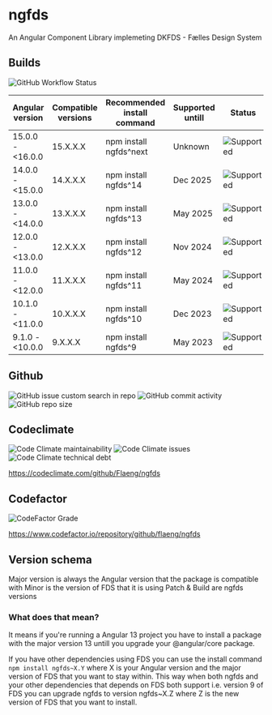 # ngfds
An Angular Component Library implemeting DKFDS - Fælles Design System

## Builds

![GitHub Workflow Status](https://img.shields.io/github/workflow/status/Flaeng/ngfds/Build%20source%20code?style=for-the-badge&label=Development%20source%20code%20builds%20and%20E2E%20testing)

| Angular version    | Compatible versions | Recommended install command | Supported untill | Status |
| ------------------ | ------------------- | --------------------------- | ---------------- | ------------ |
| 15.0.0 - <16.0.0   | 15.X.X.X            | npm install ngfds^next      | Unknown          | ![Supported](https://img.shields.io/badge/-Supported-success?style=for-the-badge) |
| 14.0.0 - <15.0.0   | 14.X.X.X            | npm install ngfds^14        | Dec 2025         | ![Supported](https://img.shields.io/badge/-Supported-success?style=for-the-badge) |
| 13.0.0 - <14.0.0   | 13.X.X.X            | npm install ngfds^13        | May 2025         | ![Supported](https://img.shields.io/badge/-Supported-success?style=for-the-badge) |
| 12.0.0 - <13.0.0   | 12.X.X.X            | npm install ngfds^12        | Nov 2024         | ![Supported](https://img.shields.io/badge/-Supported-success?style=for-the-badge) |
| 11.0.0 - <12.0.0   | 11.X.X.X            | npm install ngfds^11        | May 2024         | ![Supported](https://img.shields.io/badge/-Supported-success?style=for-the-badge) |
| 10.1.0 - <11.0.0   | 10.X.X.X            | npm install ngfds^10        | Dec 2023         | ![Supported](https://img.shields.io/badge/-Supported-success?style=for-the-badge) |
| 9.1.0 - <10.0.0    | 9.X.X.X             | npm install ngfds^9         | May 2023         | ![Supported](https://img.shields.io/badge/-Supported-success?style=for-the-badge) |

## Github

![GitHub issue custom search in repo](https://img.shields.io/github/issues-search/flaeng/ngfds?label=KNOWN%20BUGS&query=label%3Abug%20is%3Aopen&style=for-the-badge)
![GitHub commit activity](https://img.shields.io/github/commit-activity/m/flaeng/ngfds?style=for-the-badge)
![GitHub repo size](https://img.shields.io/github/repo-size/flaeng/ngfds?style=for-the-badge)

## Codeclimate

![Code Climate maintainability](https://img.shields.io/codeclimate/maintainability/Flaeng/ngfds?style=for-the-badge)
![Code Climate issues](https://img.shields.io/codeclimate/issues/Flaeng/ngfds?label=Maintainability%20Issues&style=for-the-badge)
![Code Climate technical debt](https://img.shields.io/codeclimate/tech-debt/Flaeng/ngfds?style=for-the-badge)

https://codeclimate.com/github/Flaeng/ngfds

## Codefactor

![CodeFactor Grade](https://img.shields.io/codefactor/grade/github/flaeng/ngfds?style=for-the-badge)

https://www.codefactor.io/repository/github/flaeng/ngfds

## Version schema

Major version is always the Angular version that the package is compatible with
Minor is the version of FDS that it is using
Patch & Build are ngfds versions

### What does that mean?

It means if you're running a Angular 13 project you have to install a package with the major version 13 untill you upgrade your @angular/core package.

If you have other dependencies using FDS you can use the install command `npm install ngfds~X.Y` where X is your Angular version and the major version of FDS that you want to stay within. This way when both ngfds and your other dependencies that depends on FDS both support i.e. version 9 of FDS you can upgrade ngfds to version ngfds~X.Z where Z is the new version of FDS that you want to install.

